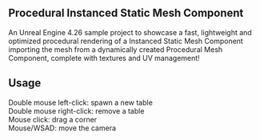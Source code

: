 ## Procedural Instanced Static Mesh Component

An Unreal Engine 4.26 sample project to showcase a fast, lightweight and optimized procedural rendering of a Instanced Static Mesh Component importing the mesh from a dynamically created Procedural Mesh Component, complete with textures and UV management!

## Usage

Double mouse left-click: spawn a new table  
Double mouse right-click: remove a table  
Mouse click: drag a corner  
Mouse/WSAD: move the camera  
